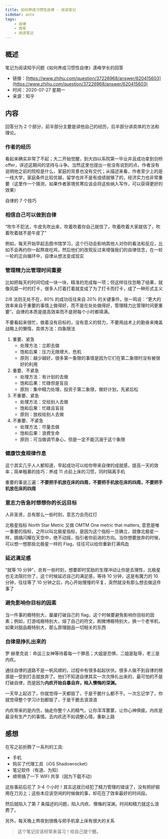 ```yaml
---
title: 如何养成习惯性自律 - 阅读笔记
sidebar: auto
tags:
    - 自律
    - 效率
    - 阅读笔记
---
```


## 概述

笔记为阅读知乎问题《如何养成习惯性自律》潇峰学长的回答

- 链接：[https://www.zhihu.com/question/37226968/answer/620415603](https://www.zhihu.com/question/37226968/answer/620415603)
- 时间：2020-07-27 星期一
- 来源：知乎


## 内容

回答分为 2 个部分，前半部分主要是讲他自己的经历，后半部分讲具体的方法和理论。

### 作者的经历

看起来确实非常了不起；大二开始觉醒，到大四以系院第一毕业并且成功拿到剑桥 offer，讲述这期间的坚持与斗争。当然这里也提出一些没有说到的点，作者没有说明他之前的院校是什么，家庭的背景也没有交代；从描述来看，作者至少上的是一线大学，家庭条件比较优越，留学也并不是有成绩就够了的，经济实力也非常重要（这里作一个猜测，如果作者家境贫寒应该会将这些纳入写作，可以获得更好的效果）


自律的 7 个技巧


### 相信自己可以做到自律

“吹牛不犯法，牛皮先吹出来，吹着吹着你自己就信了，吹着吹着大家就信了，吹着吹着就不是牛皮了”

例如，每天开始早起去图书馆学习，这个行动会影响其他人对你的看法和反应，比如不会再约你一起熬夜吃鸡，然后他们的改观反过来增强我们的自律信念，在一轮一轮的正向循环中，自律从想法变成现实


### 管理精力比管理时间重要

比如把每天的时间切成一块一块，精准的完成每一项；但这样往往忽略了结果，就像风靡一时的打卡，很多人打着打着就变成了为了打卡而打卡，成了一种形式主义

2/8 法则无处不在，80% 的成功往往来自 20% 的关键事件。张一鸣说：“更大的效率来自于重要的事情上做得好，而不是在处处做得好，管理精力比管理时间更重要”。自律的本质是提高效率而不是把每个小时都填满。

不要看起来很忙，做着没有目标的，没有意义的努力，不要用战术上的勤奋来掩盖战略上的懒惰，具体方法：四象限法

1. 重要、紧急
    - 处理方法：立即去做
    - 饱和后果：压力无限增大、危机
    - 原则：越少越好，很多第一象限的事情是因为它们在第二象限时没有被很好的利用
2. 重要、不紧急
    - 处理方法：有计划的去做
    - 饱和后果：忙碌但是盲目
    - 原则：集中精力处理，投资于第二象限，做好计划，先紧后松
3. 不重要、紧急
    - 处理方法：交给别人去做
    - 饱和后果：忙碌且盲目
    - 原则：放权给别人去做
4. 不重要、不紧急
    - 处理方法：尽量去做
    - 饱和后果：浪费生命
    - 原则：可当做调节身心，但是一定不能沉溺于这个象限


### 健康饮食规律作息

这个其实几乎人人都知道，早起成功可以给你带来自律的成就感，提高一天的效率；简单粗暴的技巧：养成 11 点前上床的习惯，同时隔离手机

重要的事说三遍：**不要把手机放在床的四周，不要把手机放在床的四周，不要把手机放在床的四周**


### 意志力告急时想想你的长远目标

人非圣贤，总有那么一些时刻，意志力会亮红灯

北极星指标 North Star Metric 又做 OMTM One metric that matters, 意思是唯一重要的指标，之所以叫北极星指标，是因为这个指标一旦确立，就像北极星一样，搞搞闪耀在天空中，绝不动摇，指引者你前进的方向。当你想要放弃的时候，可以想一想那些北极星一样的 Flag，往往可以给你重新打满鸡血


### 延迟满足感

“就等 10 分钟”，总有一些时刻，想要即时奖励的生理冲动让你是去理性，北极星也无法阻拦你了，这个时候延迟自己的满足感，等待 10 分钟，这是有魔力的 10 分钟，往往等了 10 分钟之后，内心开始慢慢的平复，突然就没有那么想去做这件事了


### 避免影响你目标的因素

当一件事的瘾特别大，屡屡打破自己的 flag，这个时候要避免影响你目标的因素；例如，打游戏瘾特别大，熔了自己的符文，刷微博瘾特别大，换一个老爷机，如果对甜品瘾特别大，那么原理甜品一切相关的东西


### 自律是挣扎出来的

罗·赫里克说：命运三女神等待着每一个罪恶；大姐是恐惧，二姐是耻辱，老三是内疚。

通往自律的道路不是一帆风顺的，过程中有很多起起伏伏。很多人做不到自律的根源是一受到打击就放弃了。他们不知道自律其实一次次挣扎出来的，最可怕的不是打破自律，而是因为**内疚开始自暴自弃，陷入懊悔的深渊。**

一天早上起迟了，你就觉得一天都毁了，于是干脆什么都不干。一次忘记学了，你就觉得整个学习计划都毁了，于是干脆去浪浪浪

内疚带来的是内伤，抽走你整个人的精气，让你浑浑噩噩，让你心神俱疲。内疚是最没有生产力的事情。去内疚还不如调整心情，重新上路


## 感想

在写之前折腾了一系列的工具:

- 手机
- 购买了代理工具（iOS Shadowrocket）
- 笔记软件（有道、为知）
- 顺带搞了一下 WIFI 共享（因为下载不动）

这些事前后花了 3-4 个小时！其实这就已经犯了精力管理的错误了，没有把好钢用在刀刃上；这些本应该空闲的时候做的事，却花在了效率最好的时间段。

然后就陷入了第 7 条描述的问题，陷入内疚、懊悔的深渊。时间和精力就这么浪费了。

另外，每天晚上熬夜到很晚与把手机拿上床有很大的关系

> 这个笔记应该经常来温习！给自己提个醒。

